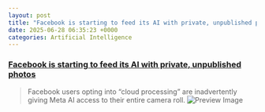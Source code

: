 ```yaml
---
layout: post
title: "Facebook is starting to feed its AI with private, unpublished photos"
date: 2025-06-28 06:35:23 +0000
categories: Artificial Intelligence
---
```


### [Facebook is starting to feed its AI with private, unpublished photos](https://www.theverge.com/meta/694685/meta-ai-camera-roll)

> Facebook users opting into “cloud processing” are inadvertently giving Meta AI access to their entire camera roll.
![Preview Image](https://platform.theverge.com/wp-content/uploads/sites/2/2025/06/257467_Meta_Quest_3S_AKrales_0117.webp?quality=90&strip=all&crop=0%2C10.732984293194%2C100%2C78.534031413613&w=1200)


